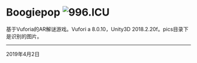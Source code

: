 # Boogiepop  ![996.ICU](https://img.shields.io/badge/link-996.icu-red.svg)
基于Vuforia的AR解谜游戏。Vufori a 8.0.10，Unity3D 2018.2.20f。pics目录下是识别的图片。

----------
2019年4月2日
